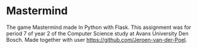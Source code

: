 # Mastermind
The game Mastermind made In Python with Flask. This assignment was for period 7 of year 2 of the Computer Science study at Avans University Den Bosch. Made together with user https://github.com/Jeroen-van-der-Poel.
